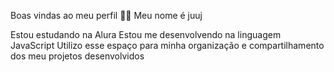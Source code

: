 Boas vindas ao meu perfil 💙💙
Meu nome é juuj 

Estou estudando na Alura
Estou me desenvolvendo na linguagem JavaScript
Utilizo esse espaço para minha organização e compartilhamento dos meu projetos desenvolvidos
